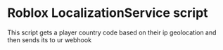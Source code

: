 # Roblox LocalizationService script
This script gets a player country code based on their ip geolocation and then sends its to ur webhook
